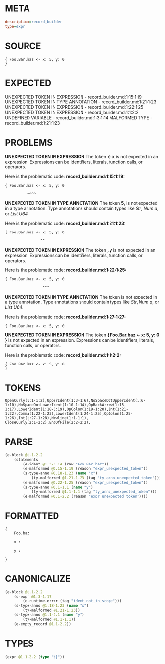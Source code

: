 # META
~~~ini
description=record_builder
type=expr
~~~
# SOURCE
~~~roc
{ Foo.Bar.baz <- x: 5, y: 0
}
~~~
# EXPECTED
UNEXPECTED TOKEN IN EXPRESSION - record_builder.md:1:15:1:19
UNEXPECTED TOKEN IN TYPE ANNOTATION - record_builder.md:1:21:1:23
UNEXPECTED TOKEN IN EXPRESSION - record_builder.md:1:22:1:25
UNEXPECTED TOKEN IN EXPRESSION - record_builder.md:1:1:2:2
UNDEFINED VARIABLE - record_builder.md:1:3:1:14
MALFORMED TYPE - record_builder.md:1:21:1:23
# PROBLEMS
**UNEXPECTED TOKEN IN EXPRESSION**
The token **<- x** is not expected in an expression.
Expressions can be identifiers, literals, function calls, or operators.

Here is the problematic code:
**record_builder.md:1:15:1:19:**
```roc
{ Foo.Bar.baz <- x: 5, y: 0
```
              ^^^^


**UNEXPECTED TOKEN IN TYPE ANNOTATION**
The token **5,** is not expected in a type annotation.
Type annotations should contain types like _Str_, _Num a_, or _List U64_.

Here is the problematic code:
**record_builder.md:1:21:1:23:**
```roc
{ Foo.Bar.baz <- x: 5, y: 0
```
                    ^^


**UNEXPECTED TOKEN IN EXPRESSION**
The token **, y** is not expected in an expression.
Expressions can be identifiers, literals, function calls, or operators.

Here is the problematic code:
**record_builder.md:1:22:1:25:**
```roc
{ Foo.Bar.baz <- x: 5, y: 0
```
                     ^^^


**UNEXPECTED TOKEN IN TYPE ANNOTATION**
The token  is not expected in a type annotation.
Type annotations should contain types like _Str_, _Num a_, or _List U64_.

Here is the problematic code:
**record_builder.md:1:27:1:27:**
```roc
{ Foo.Bar.baz <- x: 5, y: 0
```
                          


**UNEXPECTED TOKEN IN EXPRESSION**
The token **{ Foo.Bar.baz <- x: 5, y: 0
}** is not expected in an expression.
Expressions can be identifiers, literals, function calls, or operators.

Here is the problematic code:
**record_builder.md:1:1:2:2:**
```roc
{ Foo.Bar.baz <- x: 5, y: 0
}
```


# TOKENS
~~~zig
OpenCurly(1:1-1:2),UpperIdent(1:3-1:6),NoSpaceDotUpperIdent(1:6-1:10),NoSpaceDotLowerIdent(1:10-1:14),OpBackArrow(1:15-1:17),LowerIdent(1:18-1:19),OpColon(1:19-1:20),Int(1:21-1:22),Comma(1:22-1:23),LowerIdent(1:24-1:25),OpColon(1:25-1:26),Int(1:27-1:28),Newline(1:1-1:1),
CloseCurly(2:1-2:2),EndOfFile(2:2-2:2),
~~~
# PARSE
~~~clojure
(e-block @1.1-2.2
	(statements
		(e-ident @1.3-1.14 (raw "Foo.Bar.baz"))
		(e-malformed @1.15-1.19 (reason "expr_unexpected_token"))
		(s-type-anno @1.18-1.23 (name "x")
			(ty-malformed @1.21-1.23 (tag "ty_anno_unexpected_token")))
		(e-malformed @1.22-1.25 (reason "expr_unexpected_token"))
		(s-type-anno @1.1-1.1 (name "y")
			(ty-malformed @1.1-1.1 (tag "ty_anno_unexpected_token")))
		(e-malformed @1.1-2.2 (reason "expr_unexpected_token"))))
~~~
# FORMATTED
~~~roc
{
	Foo.baz
	
	x : 
	
	y : 
	
}
~~~
# CANONICALIZE
~~~clojure
(e-block @1.1-2.2
	(s-expr @1.3-1.17
		(e-runtime-error (tag "ident_not_in_scope")))
	(s-type-anno @1.18-1.23 (name "x")
		(ty-malformed @1.21-1.23))
	(s-type-anno @1.1-1.1 (name "y")
		(ty-malformed @1.1-1.1))
	(e-empty_record @1.1-2.2))
~~~
# TYPES
~~~clojure
(expr @1.1-2.2 (type "{}"))
~~~

